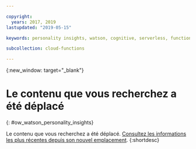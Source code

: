 ```yaml
---

copyright:
  years: 2017, 2019
lastupdated: "2019-05-15"

keywords: personality insights, watson, cognitive, serverless, functions

subcollection: cloud-functions

---
```


{:new_window: target="_blank"}
# Le contenu que vous recherchez a été déplacé
{: #ow_watson_personality_insights}

Le contenu que vous recherchez a été déplacé. [Consultez les informations les plus récentes depuis son nouvel emplacement](/docs/openwhisk?topic=cloud-functions-pkg_person_insights).
{:shortdesc}
